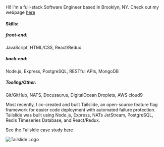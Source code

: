 Hi! I’m a full-stack Software Engineer based in Brooklyn, NY.
Check out my webpage [here](https://jordanseggers.github.io/)

#### Skills:

##### front-end: 
JavaScript, HTML/CSS, React/Redux

##### back-end: 
Node.js, Express, PostgreSQL, RESTful APIs, MongoDB

##### Tooling/Other: 
Git/GitHub, NATS, Docusaurus, DigitalOcean Droplets, AWS cloud9


Most recently, I co-created and built Tailslide, an open-source feature flag framework for easier code deployment with automated failure protection. Tailslide was built using Node.js, Express, NATs JetStream, PostgreSQL, Redis Timeseries Database, and React/Redux. 

See the Tailsldie case study [here](https://tailslide-io.github.io/)

![Tailslide Logo](https://jordanseggers.github.io/images/tailslide_logo.png)
